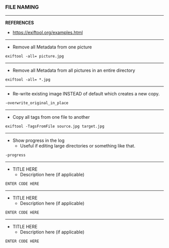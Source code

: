 ### FILE NAMING
***
**REFERENCES**
 - https://exiftool.org/examples.html

***
- Remove all Metadata from one picture
```
exiftool -all= picture.jpg
```
***
- Remove all Metadata from all pictures in an entire directory
```
exiftool -all= *.jpg
```
***
- Re-write existing image INSTEAD of default which creates a new copy.
```
-overwrite_original_in_place
```
***
- Copy all tags from one file to another
```
exiftool -TagsFromFile source.jpg target.jpg
```


***
- Show progress in the log
  - Useful if editing large directories or something like that.
```
-progress
```



***
- TITLE HERE
  - Description here (if applicable)
```
ENTER CODE HERE
```



***
- TITLE HERE
  - Description here (if applicable)
```
ENTER CODE HERE
```



***
- TITLE HERE
  - Description here (if applicable)
```
ENTER CODE HERE
```
